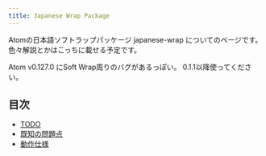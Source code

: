 ```yaml
---
title: Japanese Wrap Package
---
```

Atomの日本語ソフトラップパッケージ japanese-wrap についてのページです。
色々解説とかはこっちに載せる予定です。

Atom v0.127.0 にSoft Wrap周りのバグがあるっぽい。
0.1.1以降使ってください。

目次
----
* [TODO](todo.html)
* [既知の問題点](issue.html)
* [動作仕様](spec.html)
